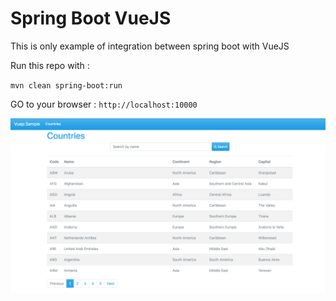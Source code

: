 # Spring Boot VueJS

This is only example of integration between spring boot with VueJS

Run this repo with :

`mvn clean spring-boot:run`

GO to your browser : `http://localhost:10000`

![Home Page](img/home.png)
